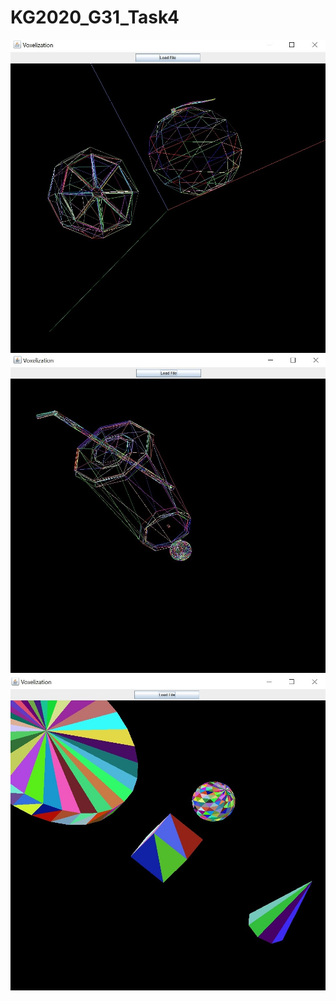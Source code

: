 # KG2020_G31_Task4

![alt text](Orange.jpg "Orange")
![alt text](Cup.jpg "Cup")
![alt text](Models.jpg "Models")
